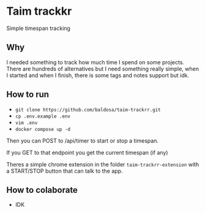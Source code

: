 # Taim trackkr

Simple timespan tracking

## Why

I needed something to track how much time I spend on some projects. There are hundreds of alternatives but I need something really simple, when I started and when I finish, there is some tags and notes support but idk.

## How to run

- `git clone https://github.com/baldosa/taim-trackrr.git`
- `cp .env.example .env`
- `vim .env`
- `docker compose up -d`

Then you can POST to /api/timer to start or stop a timespan.

If you GET to that endpoint you get the current timespan (if any)

Theres a simple chrome extension in the folder `taim-trackrr-extension` with a START/STOP button that can talk to the app.

## How to colaborate

- IDK
